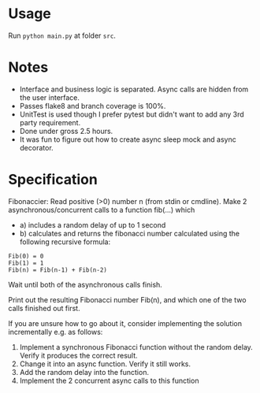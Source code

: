 # Usage

Run `python main.py` at folder `src`.

# Notes

* Interface and business logic is separated. Async calls are hidden from the user interface.
* Passes flake8 and branch coverage is 100%.
* UnitTest is used though I prefer pytest but didn't want to add any 3rd party requirement. 
* Done under gross 2.5 hours.
* It was fun to figure out how to create async sleep mock and async decorator. 

# Specification

Fibonaccier: Read positive (>0) number n (from stdin or cmdline).
Make 2 asynchronous/concurrent calls to a function fib(...) which
- a) includes a random delay of up to 1 second
- b) calculates and returns the fibonacci number calculated
using the following recursive formula:
```
Fib(0) = 0
Fib(1) = 1
Fib(n) = Fib(n-1) + Fib(n-2)
```
Wait until both of the asynchronous calls finish.

Print out the resulting Fibonacci number Fib(n), and which one of
the two calls finished out first.

If you are unsure how to go about it, consider implementing
the solution incrementally e.g. as follows:
  1. Implement a synchronous Fibonacci function without
     the random delay. Verify it produces the correct result.
  2. Change it into an async function. Verify it still works.
  3. Add the random delay into the function.
  4. Implement the 2 concurrent async calls to this function